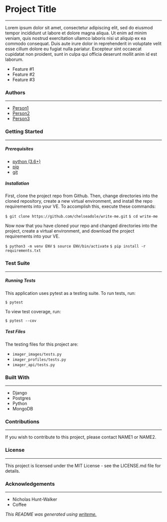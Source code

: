 # Project Title
---
Lorem ipsum dolor sit amet, consectetur adipiscing elit, sed do eiusmod tempor incididunt ut labore et dolore magna aliqua. Ut enim ad minim veniam, quis nostrud exercitation ullamco laboris nisi ut aliquip ex ea commodo consequat. Duis aute irure dolor in reprehenderit in voluptate velit esse cillum dolore eu fugiat nulla pariatur. Excepteur sint occaecat cupidatat non proident, sunt in culpa qui officia deserunt mollit anim id est laborum.
* Feature #1
* Feature #2
* Feature #3

### Authors
---
* [Person1](www.github.com/chelseadole)
* [Person2](www.github.com/chelseadole)
* [Person3](www.github.com/chelseadole)

### Getting Started
---
##### *Prerequisites*
* [python (3.6+)](https://www.python.org/downloads/)
* [pip](https://pip.pypa.io/en/stable/)
* [git](https://git-scm.com/)

##### *Installation*
First, clone the project repo from Github. Then, change directories into the cloned repository, create a new virtual environment, and install the repo requirements into your VE. To accomplish this, execute these commands:

`$ git clone https://github.com/chelseadole/write-me.git`
`$ cd write-me`

Now now that you have cloned your repo and changed directories into the project, create a virtual environment, and download the project requirements into your VE.

`$ python3 -m venv ENV`
`$ source ENV/bin/activate`
`$ pip install -r requirements.txt`
### Test Suite
---
##### *Running Tests*
This application uses pytest as a testing suite. To run tests, run:

`$ pytest`

To view test coverage, run:

`$ pytest --cov`
##### *Test Files*
The testing files for this project are:
* `imager_images/tests.py`
* `imager_profiles/tests.py`
* `imager_api/tests.py`

### Built With
---
* Django
* Postgres
* Python
* MongoDB

### Contributions
---
If you wish to contribute to this project, please contact NAME1 or NAME2.
### License
---
This project is licensed under the MIT License - see the LICENSE.md file for details.
### Acknowledgements
---
* Nicholas Hunt-Walker
* Coffee

*This README was generated using [writeme.](https://github.com/chelseadole/write-me)*